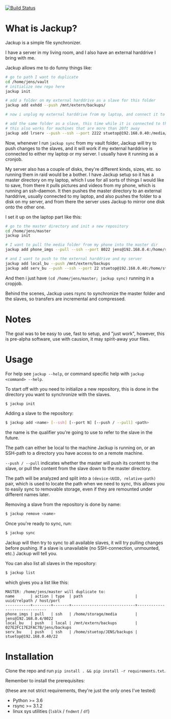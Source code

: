 [![Build Status](https://travis-ci.org/jensecj/jackup.svg?branch=master)](https://travis-ci.org/jensecj/jackup)

# What is Jackup?
Jackup is a simple file synchronizer.

I have a server in my living room, and I also have
an external harddrive I bring with me.

Jackup allows me to do funny things like:
```bash
# go to path I want to duplicate
cd /home/jens/vault
# initialize new repo here
jackup init

# add a folder on my external harddrive as a slave for this folder
jackup add exhdd --push /mnt/extern/backups/

# now i unplug my external harddrive from my laptop, and connect it to the server in my living room

# add the same folder as a slave, this time while it is connected to the server
# this also works for machines that are more than 20ft away
jackup add lrserv --push --ssh --port 2222 stuetop@192.168.0.40:/media/extern/backups/
```

Now, whenever I run `jackup sync` from my vault folder, Jackup will try to push
changes to the slaves, and it will work if my external harddrive is connected to
either my laptop or my server. I usually have it running as a cronjob.

My server also has a couple of disks, they're different kinds, sizes, etc. so
running them in raid would be a bother.
I have Jackup setup so it has a master directory on my laptop, which I use for
all sorts of things I would like to save, from there it pulls pictures and
videos from my phone, which is running an ssh-daemon.
It then pushes the master directory to an external harddrive, usually connected
to my laptop, and also pushes the folder to a disk on my server, and from there
the server uses Jackup to mirror one disk onto the other one.

I set it up on the laptop part like this:
```bash
# go to the master directory and init a new repository
cd /home/jens/master
jackup init

# I want to pull the media folder from my phone into the master dir
jackup add phone_imgs --pull --ssh --port 8022 jens@192.168.0.4:/home/storage/media

# and I want to push to the external harddrive and my server
jackup add local_bu --push /mnt/extern/backups
jackup add serv_bu --push --ssh --port 22 stuetop@192.168.0.40:/home/stuetop/JENS/backups
```

And then i just have `(cd /home/jens/master; jackup sync)` running in a cropjob.

Behind the scenes, Jackup uses rsync to synchronize the master folder and
the slaves, so transfers are incremental and compressed.

# Notes
The goal was to be easy to use, fast to setup, and "just work", however, this is
pre-alpha software, use with causion, it may spirit-away your files.

# Usage
For help see `jackup --help`, or command specific help with `jackup <command> --help`.

To start off with you need to initialize a new repository, this is done in the
directory you want to synchronize with the slaves.
```bash
$ jackup init
```

Adding a slave to the repository:
```bash
$ jackup add <name> [--ssh] [--port N] [--push / --pull] <path>
```
the name is the qualifier you're going to use to refer to the slave in the
future.

The path can either be local to the machine Jackup is running on, or an SSH-path
to a directory you have access to on a remote machine.

`--push / --pull` indicates whether the master will push its content to the
slave, or pull the content from the slave down to the master directory.

The path will be analyzed and split into a `(device-UUID, relative-path)` pair,
which is used to locate the path when we need to sync, this allows you to easily
sync to removable storage, even if they are remounted under different names
later.

Removing a slave from the repository is done by name:
```bash
$ jackup remove <name>
```

Once you're ready to sync, run:
```bash
$ jackup sync
```
Jackup will then try to sync to all available slaves, it will try pulling changes before pushing.
If a slave is unavailable (no SSH-connection, unmounted, etc.) Jackup will tell you.

You can also list all slaves in the repository:
```bash
$ jackup list
```

which gives you a list like this:
```
MASTER: /home/jens/master will duplicate to:
name       | action | type  | path                       | uuid/relpath / host/port
-----------+--------+-------+----------------------------+------------------------------
phone_imgs | pull   | ssh   | /home/storage/media        | jens@192.168.0.4/8022
local_bu   | push   | local | /mnt/extern/backups        | 027E2FC17E2FAC7B/jens/backups
serv_bu    | push   | ssh   | /home/stuetop/JENS/backups | stuetop@192.168.0.40/22
```

# Installation

Clone the repo and run `pip install . && pip install -r requirements.txt`.

Remember to install the prerequisites:

(these are not strict requirements, they're just the only ones I've tested)
* Python >= 3.6
* rsync >= 3.1.2
* linux sys utilities (`lsblk` / `fndmnt` / `df`)
